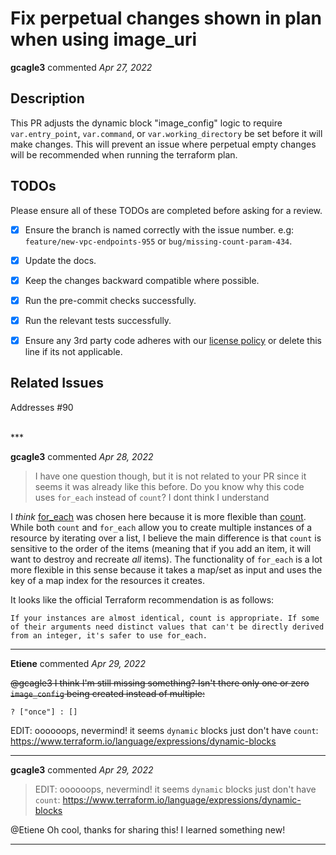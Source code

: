 # Fix perpetual changes shown in plan when using image_uri

**gcagle3** commented *Apr 27, 2022*

<!--
Have any questions? Check out the contributing docs at https://gruntwork.notion.site/Gruntwork-Coding-Methodology-02fdcd6e4b004e818553684760bf691e,
or ask in this Pull Request and a Gruntwork core maintainer will be happy to help :)
Note: Remember to add '[WIP]' to the beginning of the title if this PR is still a work-in-progress. Remove it when it is ready for review!
-->

## Description

This PR adjusts the dynamic block "image_config" logic to require `var.entry_point`, `var.command`, or `var.working_directory` be set before it will make changes. This will prevent an issue where perpetual empty changes will be recommended when running the terraform plan. 
 
## TODOs

Please ensure all of these TODOs are completed before asking for a review.

- [x] Ensure the branch is named correctly with the issue number. e.g: `feature/new-vpc-endpoints-955` or `bug/missing-count-param-434`.
- [x] Update the docs.
- [x] Keep the changes backward compatible where possible.
- [x] Run the pre-commit checks successfully.
- [x] Run the relevant tests successfully.
- [x] Ensure any 3rd party code adheres with our [license policy](https://www.notion.so/gruntwork/Gruntwork-licenses-and-open-source-usage-policy-f7dece1f780341c7b69c1763f22b1378) or delete this line if its not applicable.


## Related Issues

Addresses #90 
<!--
  Link to related issues, and issues fixed or partially addressed by this PR.
  e.g. Fixes #1234
  e.g. Addresses #1234
  e.g. Related to #1234
-->

<br />
***


**gcagle3** commented *Apr 28, 2022*

> I have one question though, but it is not related to your PR since it seems it was already like this before. Do you know why this code uses `for_each` instead of `count`? I dont think I understand

I _think_ [for_each](https://www.terraform.io/language/meta-arguments/for_each) was chosen here because it is more flexible than [count](https://www.terraform.io/language/meta-arguments/count). While both `count` and `for_each` allow you to create multiple instances of a resource by iterating over a list, I believe the main difference is that `count` is sensitive to the order of the items (meaning that if you add an item, it will want to destroy and recreate _all_ items). The functionality of `for_each` is a lot more flexible in this sense because it takes a map/set as input and uses the key of a map index for the resources it creates.

It looks like the official Terraform recommendation is as follows: 

`If your instances are almost identical, count is appropriate. If some of their arguments need distinct values that can't be directly derived from an integer, it's safer to use for_each.`
***

**Etiene** commented *Apr 29, 2022*

~~@gcagle3 I think I'm still missing something? Isn't there only one or zero `image_config` being created instead of multiple:~~

```
? ["once"] : []
```

EDIT: oooooops, nevermind! it seems `dynamic` blocks just don't have `count`: https://www.terraform.io/language/expressions/dynamic-blocks

***

**gcagle3** commented *Apr 29, 2022*


> EDIT: oooooops, nevermind! it seems `dynamic` blocks just don't have `count`: https://www.terraform.io/language/expressions/dynamic-blocks

@Etiene Oh cool, thanks for sharing this! I learned something new!
***

